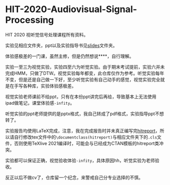 # HIT-2020-Audiovisual-Signal-Processing

HIT 2020 视听觉信号处理课程所有资料。

实验见相应文件夹，ppt以及实验指导书见[slides](./slides/)文件夹。

体验感极差的一门课，虽然主修，但是仍然想说****，自行理解。

实验一至三为视觉实验，实验四至六为听觉实验。由于期末考试提前，实验六并未完成HMM，只做了DTW。视觉实验每年都变，此仓库仅作为参考。听觉实验每年不变，但是还是自己做一下好，至少听觉实验有自己动手的感觉，视觉实验完全就是在手写各种库，实验体验感极差。

视觉实验老师课前不给ppt，只有在本份ppt讲完后再给，导致基本上无法使用ipad做笔记，课堂体验感`-infity`。

听觉实验的ppt老师提供的是pptx格式，我自己转成了pdf格式，实验指导ppt不想转了。

实验报告均使用LaTeX完成，注意，我在完成报告时并未真正编写完[hitreport](https://github.com/DemerzelSun12/hitreport)，所以请自行修改tex文件中的`\documentclass(hitreport)`与相应文件夹下的`.cls`文件，否则使用TeXlive 2021编译时，可能会与已经成为CTAN模板的hitreport类冲突。

实验都可以保证正确，视觉验收体验`-infity`，具体原因hh，听觉实验为老师验收。

反正以后不做cv了，仓库留一个纪念，来警戒自己分专业选择的不慎。